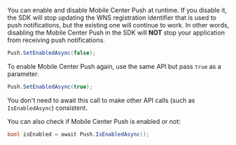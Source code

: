 You can enable and disable Mobile Center Push at runtime. If you disable it, the SDK will stop updating the WNS registration identifier that is used to push notifications, but the existing one will continue to work. In other words, disabling the Mobile Center Push in the SDK will **NOT** stop your application from receiving push notifications.

```csharp
Push.SetEnabledAsync(false);
```
To enable Mobile Center Push again, use the same API but pass `true` as a parameter.

```csharp
Push.SetEnabledAsync(true);
```

You don't need to await this call to make other API calls (such as `IsEnabledAsync`) consistent.

You can also check if Mobile Center Push is enabled or not:

```csharp
bool isEnabled = await Push.IsEnabledAsync();
```